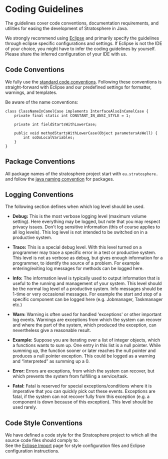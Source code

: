 Coding Guidelines
=================

The guidelines cover code conventions, documentation requirements, and
utilities for easing the development of Stratosphere in Java.

We strongly recommend using
[Eclipse](http://www.eclipse.org "http://www.eclipse.org") and primarily
specify the guidelines through eclipse specific configurations and
settings. If Eclipse is not the IDE of your choice, you might have to
infer the coding guidelines by yourself. Please share the inferred
configuration of your IDE with us.

Code Conventions
----------------

We fully use the [standard code
conventions](http://java.sun.com/docs/codeconv/CodeConventions.pdf "http://java.sun.com/docs/codeconv/CodeConventions.pdf").
Following these conventions is straight-forward with Eclipse and our
predefined settings for formatter, warnings, and templates.

Be aware of the name conventions:

    class ClassNameInCamelCase implements InterfaceAlsoInCamelCase {
        private final static int CONSTANT_IN_ANSI_STYLE = 1;
     
        private int fieldStartsWithLowerCase;
     
        public void methodStartsWithLowerCase(Object parametersAsWell) {
            int soDoLocalVariables;
        }
    }

Package Conventions
-------------------

All package names of the stratosphere project start with
`eu.stratosphere.` and follow the [java naming
convention](http://www.oracle.com/technetwork/java/codeconventions-135099.html#367 "http://www.oracle.com/technetwork/java/codeconventions-135099.html#367")
for packages.

Logging Conventions
-------------------

The following section defines when which log level should be used.

-   **Debug:** This is the most verbose logging level (maximum volume
    setting). Here everything may be logged, but note that you may
    respect privacy issues. Don't log sensitive information (this of
    course applies to all log levels). This log level is not intended to
    be switched on in a productive system.

-   **Trace:** This is a special debug level. With this level turned on
    a programmer may trace a specific error in a test or productive
    system. This level is not as verbose as debug, but gives enough
    information for a programmer, to identify the source of a problem.
    For example entering/exiting log messages for methods can be logged
    here.

-   **Info:** The information level is typically used to output
    information that is useful to the running and management of your
    system. This level should be the normal log level of a productive
    system. Info messages should be 1-time or very occasional messages.
    For example the start and stop of a specific component can be logged
    here (e.g. Jobmanager, Taskmanager etc.)

-   **Warn:** Warning is often used for handled 'exceptions' or other
    important log events. Warnings are exceptions from which the system
    can recover and where the part of the system, which produced the
    exception, can nevertheless give a reasonable result.
-   **Example:** Suppose you are iterating over a list of integer
    objects, which a functions wants to sum up. One entry in this list
    is a null pointer. While summing up, the function sooner or later
    reaches the null pointer and produces a null pointer exception. This
    could be logged as a warning and “interpreted” as summing up a 0.

-   **Error:** Errors are exceptions, from which the system can recover,
    but which prevents the system from fulfilling a service/task.

-   **Fatal:** Fatal is reserved for special exceptions/conditions where
    it is imperative that you can quickly pick out these events.
    Exceptions are fatal, if the system can not recover fully from this
    exception (e.g. a component is down because of this exception). This
    level should be used rarely.

Code Style Conventions
----------------------

We have defined a code style for the Stratosphere project to which all
the source code files should comply to.   
 See the [Eclipse
Import](eclipseimport.html "eclipseimport")
page for style configuration files and Eclipse configuration
instructions.
